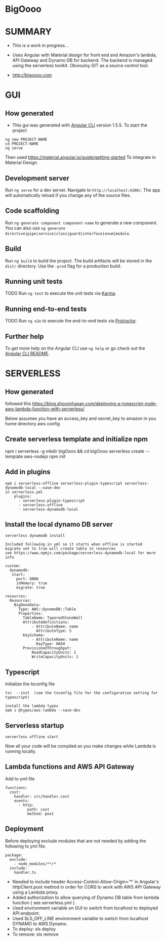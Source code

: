 # BigOooo 

# SUMMARY

- This is a work in progress...  

- Uses Angular with Material design for front end and Amazon's lambda, API Gateway and Dynamo DB for backend. The backend is managed using the serverless toolkit. Obvioulsy GIT as a source control tool.

- http://bigoooo.com

# GUI

## How generated 
- This gui was generated with [Angular CLI](https://github.com/angular/angular-cli) version 1.5.5.
To start the project

```
ng new PROJECT-NAME
cd PROJECT-NAME
ng serve
```

Then used https://material.angular.io/guide/getting-started
To integrate in Material Design


## Development server

Run `ng serve` for a dev server. Navigate to `http://localhost:4200/`. The app will automatically reload if you change any of the source files.

## Code scaffolding

Run `ng generate component component-name` to generate a new component. You can also use `ng generate directive|pipe|service|class|guard|interface|enum|module`.

## Build

Run `ng build` to build the project. The build artifacts will be stored in the `dist/` directory. Use the `-prod` flag for a production build.

## Running unit tests

TODO Run `ng test` to execute the unit tests via [Karma](https://karma-runner.github.io). 

## Running end-to-end tests

TODO Run `ng e2e` to execute the end-to-end tests via [Protractor](http://www.protractortest.org/).

## Further help

To get more help on the Angular CLI use `ng help` or go check out the [Angular CLI README](https://github.com/angular/angular-cli/blob/master/README.md).

# SERVERLESS


## How generated 
followed this
https://blog.shovonhasan.com/deploying-a-typescript-node-aws-lambda-function-with-serverless/

Below assumes you have an access_key and secret_key to amazon in you home directory aws config

## Create serverless template and initialize npm
npm i serverless -g
mkdir bigOooo && cd bigOooo
serverless create --template aws-nodejs
npm init

## Add in plugins

```
npm i serverless-offline serverless-plugin-typescript serverless-dynamodb-local --save-dev
in serverless.yml
    plugins:
      - serverless-plugin-typescript
      - serverless-offline
      - serverless-dynamodb-local
```

## Install the local dynamo DB server

```
serverless dynamodb install

Included following in yml so it starts when offline is started
migrate set to true will create table in resources
see https://www.npmjs.com/package/serverless-dynamodb-local for more info

custom:
  dynamodb:
   start:
     port: 8000
     inMemory: true
     migrate: true

resources:
  Resources:
    BigOoooData:
      Type: AWS::DynamoDB::Table
      Properties:
        TableName: TaperedStoneWall
        AttributeDefinitions:
            - AttributeName: name
              AttributeType: S
        KeySchema:
            - AttributeName: name
              KeyType: HASH
        ProvisionedThroughput:
            ReadCapacityUnits: 1
            WriteCapacityUnits: 1

```
## Typescript
Initialize the tsconfig file
```
tsc  --init  (see the tsconfig file for the configuration setting for typescript)

install the lambda types
npm i @types/aws-lambda --save-dev

```

## Serverless startup

```
serverless offline start
```
Now all your code will be compiled as you make changes while Lambda is running locally.

## Lambda functions and AWS API Gateway
Add to yml file
```
functions:
  cost:
    handler: src/handler.cost
    events:
      - http:
          path: cost
          method: post
```


## Deployment

Before deploying exclude modules that are not needed by adding the following to yml file.

```
package:
  exclude:
    - node_modules/**/*
  include:
    handler.ts
```

- Needed to include header Access-Control-Allow-Origin='*' in Angular's httpClient.post method in order for CORS to work with AWS API Gateway using a Lambda proxy.
- Added authorization to allow querying of Dynamo DB table from lambda function ( see serverless.yml ).
- Used environment variable on GUI to switch from localhost to deployed API endpoint.
- Used SLS_OFF_LINE environment variable to switch from localhost DYNAMO to AWS Dynamo.
- To deploy:  sls deploy
- To remove:  sls remove


